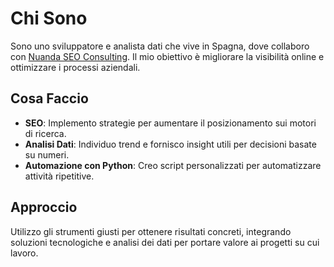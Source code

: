 # Chi Sono

Sono uno sviluppatore e analista dati che vive in Spagna, dove collaboro con [Nuanda SEO Consulting](https://nuanda.es). Il mio obiettivo è migliorare la visibilità online e ottimizzare i processi aziendali.

## Cosa Faccio

- **SEO**: Implemento strategie per aumentare il posizionamento sui motori di ricerca.  
- **Analisi Dati**: Individuo trend e fornisco insight utili per decisioni basate su numeri.  
- **Automazione con Python**: Creo script personalizzati per automatizzare attività ripetitive.  

## Approccio

Utilizzo gli strumenti giusti per ottenere risultati concreti, integrando soluzioni tecnologiche e analisi dei dati per portare valore ai progetti su cui lavoro.






